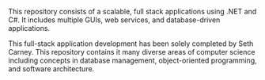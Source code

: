 This repository consists of a scalable, full stack applications using .NET and C#. It includes multiple GUIs, web services, and database-driven applications.

This full-stack application development has been solely completed by Seth Carney. This repository contains it many diverse areas of computer science including concepts in database management, object-oriented
programming, and software architecture.
